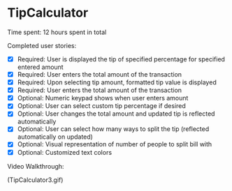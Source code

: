 TipCalculator
====================

Time spent: 12 hours spent in total

Completed user stories:

 * [x] Required: User is displayed the tip of specified percentage for specified entered amount
 * [x] Required: User enters the total amount of the transaction
 * [x] Required: Upon selecting tip amount, formatted tip value is displayed
 * [x] Required: User enters the total amount of the transaction
 * [x] Optional: Numeric keypad shows when user enters amount
 * [x] Optional: User can select custom tip percentage if desired
 * [x] Optional: User changes the total amount and updated tip is reflected automatically
 * [x] Optional: User can select how many ways to split the tip (reflected automatically on updated)
 * [x] Optional: Visual representation of number of people to split bill with
 * [x] Optional: Customized text colors

Video Walkthrough:

 (TipCalculator3.gif)
